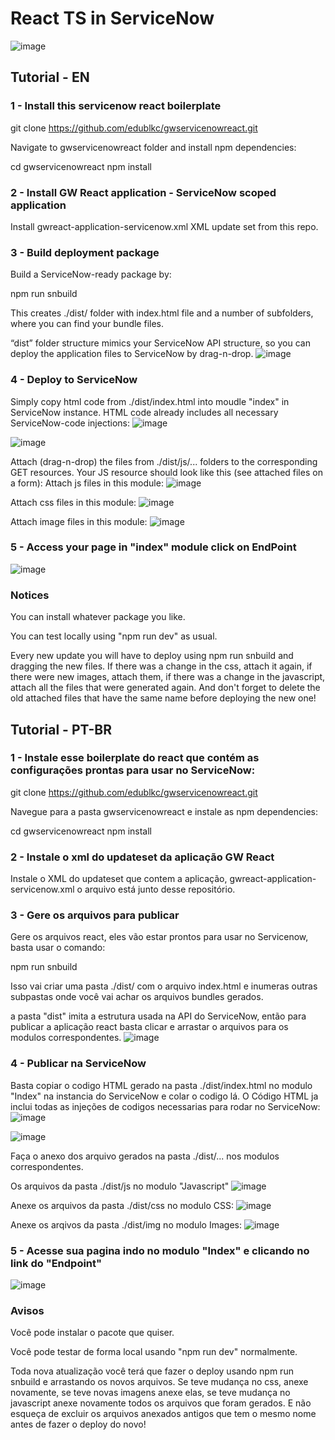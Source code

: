 # React TS in ServiceNow

![image](https://user-images.githubusercontent.com/89402489/236964431-771a3e0b-d95d-4537-b802-a940173d9dbf.png)


## Tutorial - EN

### 1 - Install this servicenow react boilerplate 
git clone https://github.com/edublkc/gwservicenowreact.git

Navigate to gwservicenowreact folder and install npm dependencies:

cd gwservicenowreact
npm install

### 2 - Install GW React application - ServiceNow scoped application 
Install gwreact-application-servicenow.xml XML update set from this repo.


### 3 - Build deployment package 
Build a ServiceNow-ready package by:

npm run snbuild

This creates ./dist/ folder with index.html file and a number of subfolders, where you can find your bundle files.

“dist” folder structure mimics your ServiceNow API structure, so you can deploy the application files to ServiceNow by drag-n-drop.
![image](https://user-images.githubusercontent.com/89402489/236961715-29148c67-8c9e-4122-96b8-78b983990bed.png)


### 4 - Deploy to ServiceNow 

Simply copy html code from ./dist/index.html into moudle "index" in ServiceNow instance. HTML code already includes all necessary ServiceNow-code injections:
![image](https://user-images.githubusercontent.com/89402489/236961909-8ab9c2b4-0a13-4a35-b81f-bca86057b480.png)

![image](https://user-images.githubusercontent.com/89402489/236960964-c172c8ba-8b7f-4da9-b31e-0107cc8123da.png)

Attach (drag-n-drop) the files from ./dist/js/... folders to the corresponding GET resources. Your JS resource should look like this (see attached files on a form):
Attach js files in this module:
![image](https://user-images.githubusercontent.com/89402489/236961454-5714b05c-56fe-4e30-a9f7-d088789d9d79.png)

Attach css files in this module:
![image](https://user-images.githubusercontent.com/89402489/236961541-0a279222-6b30-4a28-9792-2098fb347962.png)

Attach image files in this module:
![image](https://user-images.githubusercontent.com/89402489/236961594-b94bfdd1-ac90-4f1d-8bf9-5860f2d188ef.png)

### 5 - Access your page in "index" module click on EndPoint
![image](https://user-images.githubusercontent.com/89402489/236962117-ec6f5271-2d80-4006-addc-4dcbe2553316.png)

### Notices
You can install whatever package you like.

You can test locally using "npm run dev" as usual.

Every new update you will have to deploy using npm run snbuild and dragging the new files. If there was a change in the css, attach it again, if there were new images, attach them, if there was a change in the javascript, attach all the files that were generated again. And don't forget to delete the old attached files that have the same name before deploying the new one!

## Tutorial - PT-BR

### 1 - Instale esse boilerplate do react que contém as configurações prontas para usar no ServiceNow:
git clone https://github.com/edublkc/gwservicenowreact.git

Navegue para a pasta gwservicenowreact e instale as npm dependencies:

cd gwservicenowreact
npm install

### 2 - Instale o xml do updateset da aplicação GW React
Instale o XML do updateset que contem a aplicação, gwreact-application-servicenow.xml o arquivo está junto desse repositório.


### 3 - Gere os arquivos para publicar
Gere os arquivos react, eles vão estar prontos para usar no Servicenow, basta usar o comando:

npm run snbuild

Isso vai criar uma pasta ./dist/ com o arquivo index.html e inumeras outras subpastas onde você vai achar os arquivos bundles gerados.

a pasta "dist" imita a estrutura usada na API do ServiceNow, então para publicar a aplicação react basta clicar e arrastar o arquivos para os modulos correspondentes.
![image](https://user-images.githubusercontent.com/89402489/236961715-29148c67-8c9e-4122-96b8-78b983990bed.png)


### 4 - Publicar na ServiceNow

Basta copiar o codigo HTML gerado na pasta ./dist/index.html no modulo "Index" na instancia do ServiceNow e colar o codigo lá. O Código HTML ja inclui todas as injeções de codigos necessarias para rodar no ServiceNow:
![image](https://user-images.githubusercontent.com/89402489/236961909-8ab9c2b4-0a13-4a35-b81f-bca86057b480.png)

![image](https://user-images.githubusercontent.com/89402489/236960964-c172c8ba-8b7f-4da9-b31e-0107cc8123da.png)

Faça o anexo dos arquivo gerados na pasta ./dist/... nos modulos correspondentes. 

Os arquivos da pasta ./dist/js no modulo "Javascript"
![image](https://user-images.githubusercontent.com/89402489/236961454-5714b05c-56fe-4e30-a9f7-d088789d9d79.png)

Anexe os arquivos da pasta ./dist/css no modulo CSS:
![image](https://user-images.githubusercontent.com/89402489/236961541-0a279222-6b30-4a28-9792-2098fb347962.png)

Anexe os arqivos da pasta ./dist/img no modulo Images:
![image](https://user-images.githubusercontent.com/89402489/236961594-b94bfdd1-ac90-4f1d-8bf9-5860f2d188ef.png)

### 5 - Acesse sua pagina indo no modulo "Index" e clicando no link do "Endpoint"
![image](https://user-images.githubusercontent.com/89402489/236962117-ec6f5271-2d80-4006-addc-4dcbe2553316.png)

### Avisos
Você pode instalar o pacote que quiser.

Você pode testar de forma local usando "npm run dev" normalmente.

Toda nova atualização você terá que fazer o deploy usando npm run snbuild e arrastando os novos arquivos. Se teve mudança no css, anexe novamente, se teve novas imagens anexe elas, se teve mudança no javascript anexe novamente todos os arquivos que foram gerados. E não esqueça de excluir os arquivos anexados antigos que tem o mesmo nome antes de fazer o deploy do novo!

